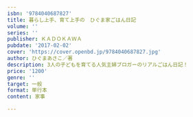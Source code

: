 ```yaml
---
isbn: '9784040687827'
title: 暮らし上手、育て上手の　ひぐま家ごはん日記
volume: ''
series: ''
publisher: ＫＡＤＯＫＡＷＡ
pubdate: '2017-02-02'
cover: 'https://cover.openbd.jp/9784040687827.jpg'
author: ひぐまあさこ／著
description: 3人の子どもを育てる人気主婦ブロガーのリアルごはん日記！
price: '1200'
genre: ''
target: 一般
format: 単行本
content: 家事

---
```


